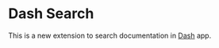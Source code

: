 # Dash Search

This is a new extension to search documentation in [Dash](https://kapeli.com/dash) app.

[](Screenshot.png)
